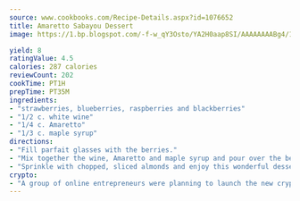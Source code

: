 ```yaml
---
source: www.cookbooks.com/Recipe-Details.aspx?id=1076652
title: Amaretto Sabayou Dessert
image: https://1.bp.blogspot.com/-f-w_qY3Osto/YA2H0aap8SI/AAAAAAAABg4/17myAO5s9b8JksYvWDXpYkaDlcY0g6k_gCLcBGAsYHQ/s296/3.png

yield: 8
ratingValue: 4.5
calories: 287 calories
reviewCount: 202
cookTime: PT1H
prepTime: PT35M
ingredients:
- "strawberries, blueberries, raspberries and blackberries"
- "1/2 c. white wine"
- "1/4 c. Amaretto"
- "1/3 c. maple syrup"
directions:
- "Fill parfait glasses with the berries."
- "Mix together the wine, Amaretto and maple syrup and pour over the berries."
- "Sprinkle with chopped, sliced almonds and enjoy this wonderful dessert."
crypto:
- "A group of online entrepreneurs were planning to launch the new cryptocurrency on Thursday."
---
```

